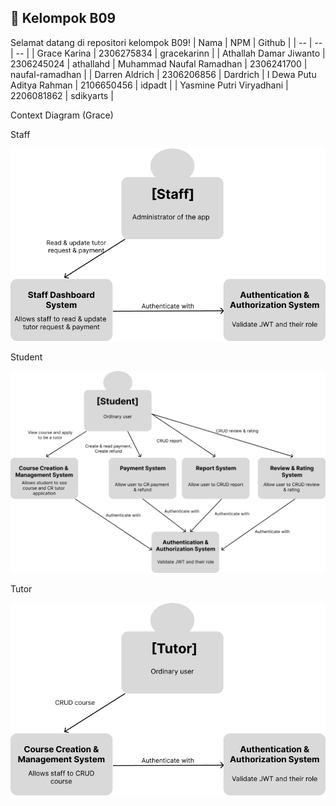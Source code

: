 ## 👥 Kelompok B09
Selamat datang di repositori kelompok B09!
| Nama | NPM | Github | 
| -- | -- | -- |
| Grace Karina | 2306275834 | gracekarinn |
| Athallah Damar Jiwanto | 2306245024 | athallahd
| Muhammad Naufal Ramadhan | 2306241700 | naufal-ramadhan |
| Darren Aldrich | 2306206856 | Dardrich
| I Dewa Putu Aditya Rahman | 2106650456 |  idpadt  |
| Yasmine Putri Viryadhani | 2206081862 | sdikyarts |

Context Diagram (Grace)

Staff

![Staff](https://github.com/B09-Adpro/.github/blob/main/profile/staff.png?raw=true)

Student 

![Student](https://github.com/B09-Adpro/.github/blob/main/profile/student.png?raw=true)

Tutor 

![Student](https://github.com/B09-Adpro/.github/blob/main/profile/tutor.png?raw=true)
